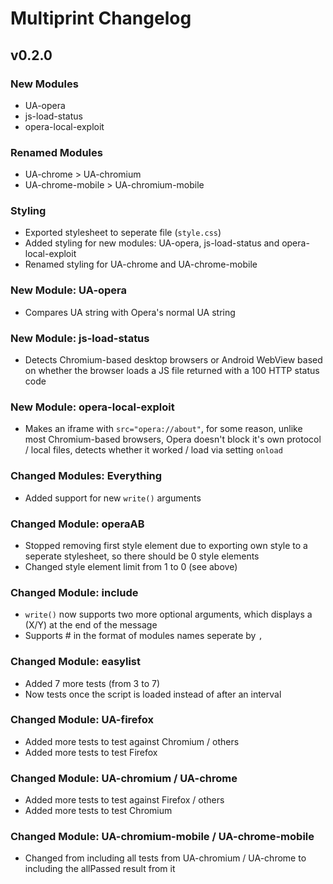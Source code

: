 # Multiprint Changelog

## v0.2.0
### New Modules
- UA-opera
- js-load-status
- opera-local-exploit

### Renamed Modules
- UA-chrome > UA-chromium
- UA-chrome-mobile > UA-chromium-mobile

### Styling
- Exported stylesheet to seperate file (`style.css`)
- Added styling for new modules: UA-opera, js-load-status and opera-local-exploit
- Renamed styling for UA-chrome and UA-chrome-mobile

### New Module: UA-opera
- Compares UA string with Opera's normal UA string

### New Module: js-load-status
- Detects Chromium-based desktop browsers or Android WebView based on whether the browser loads a JS file returned with a 100 HTTP status code

### New Module: opera-local-exploit
- Makes an iframe with `src="opera://about"`, for some reason, unlike most Chromium-based browsers, Opera doesn't block it's own protocol / local files, detects whether it worked / load via setting `onload`

### Changed Modules: Everything
- Added support for new `write()` arguments

### Changed Module: operaAB
- Stopped removing first style element due to exporting own style to a seperate stylesheet, so there should be 0 style elements
- Changed style element limit from 1 to 0 (see above)

### Changed Module: include
- `write()` now supports two more optional arguments, which displays a (X/Y) at the end of the message
- Supports #<modules> in the format of modules names seperate by `,`

### Changed Module: easylist
- Added 7 more tests (from 3 to 7)
- Now tests once the script is loaded instead of after an interval

### Changed Module: UA-firefox
- Added more tests to test against Chromium / others
- Added more tests to test Firefox

### Changed Module: UA-chromium / UA-chrome
- Added more tests to test against Firefox / others
- Added more tests to test Chromium

### Changed Module: UA-chromium-mobile / UA-chrome-mobile
- Changed from including all tests from UA-chromium / UA-chrome to including the allPassed result from it
